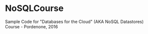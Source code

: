 NoSQLCourse
===========

Sample Code for "Databases for the Cloud" (AKA NoSQL Datastores) Course - Pordenone, 2016
